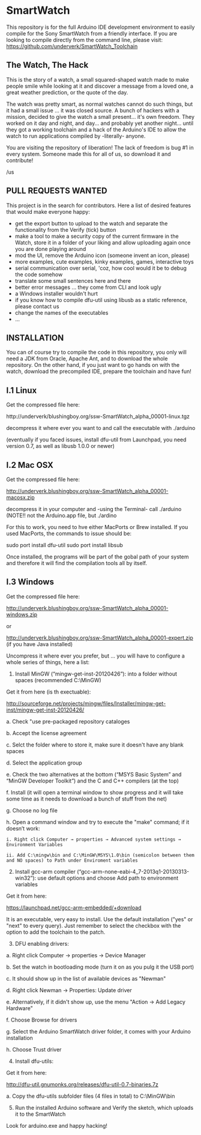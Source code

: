 SmartWatch
==========

This repository is for the full Arduino IDE development environment to easily compile for the Sony SmartWatch from a friendly interface.
If you are looking to compile directly from the command line, please visit:  
https://github.com/underverk/SmartWatch_Toolchain  

## The Watch, The Hack

This is the story of a watch, a small squared-shaped watch made to make people smile while looking at it and discover a message from a loved one, a great weather prediction, or the quote of the day. 

The watch was pretty smart, as normal watches cannot do such things, but it had a small issue ... it was closed source. A bunch of hackers with a mission, decided to give the watch a small present... it's own freedom. They worked on it day and night, and day... and probably yet another night... until they got a working toolchain and a hack of the Arduino's IDE to allow the watch to run applications compiled by -literally- anyone.

You are visiting the repository of liberation! The lack of freedom is bug #1 in every system. Someone made this for all of us, so download it and contribute!

/us

PULL REQUESTS WANTED
--------------------

This project is in the search for contributors. Here a list of desired features that would make everyone happy:

- get the export button to upload to the watch and separate the functionality from the Verify (tick) button
- make a tool to make a security copy of the current firmware in the Watch, store it in a folder of your liking and allow uploading again once you are done playing around
- mod the UI, remove the Arduino icon (someone invent an icon, please)
- more examples, cute examples, kinky examples, games, interactive toys
- serial communication over serial, 'coz, how cool would it be to debug the code somehow
- translate some small sentences here and there
- better error messages ... they come from CLI and look ugly
- a Windows installer wouldn't hurt
- if you know how to compile dfu-util using libusb as a static reference, please contact us
- change the names of the executables
- ... 

INSTALLATION
------------

You can of course try to compile the code in this repository, you only will need a JDK from Oracle, Apache Ant, and to download the whole repository. On the other hand, if you just want to go hands on with the watch, download the precompiled IDE, prepare the toolchain and have fun!


## I.1 Linux

Get the compressed file here:

http://underverk/blushingboy.org/ssw-SmartWatch_alpha_00001-linux.tgz

decompress it where ever you want to and call the executable with ./arduino

(eventually if you faced issues, install dfu-util from Launchpad, you need version 0.7, as well as libusb 1.0.0 or newer)

## I.2 Mac OSX

Get the compressed file here:

http://underverk.blushingboy.org/ssw-SmartWatch_alpha_00001-macosx.zip

decompress it in your computer and -using the Terminal- call ./arduino (NOTE!! not the Arduino.app file, but ./ardino

For this to work, you need to hve either MacPorts or Brew installed. If you used MacPorts, the commands to issue should be:

sudo port install dfu-util
sudo port install libsub

Once installed, the programs will be part of the gobal path of your system and therefore it will find the compilation tools all by itself.

## I.3 Windows

Get the compressed file here:

http://underverk.blushingboy.org/ssw-SmartWatch_alpha_00001-windows.zip

or

http://underverk.blushingboy.org/ssw-SmartWatch_alpha_00001-expert.zip (if you have Java installed)

Uncompress it where ever you prefer, but ... you will have to configure a whole series of things, here a list:

1. Install MinGW (“mingw-get-inst-20120426”): into a folder without spaces (recommended C:\MinGW)

  Get it from here (is th exectuable):
  
  http://sourceforge.net/projects/mingw/files/Installer/mingw-get-inst/mingw-get-inst-20120426/

  a. Check "use pre-packaged repository cataloges

  b. Accept the license agreement

  c. Selct the folder where to store it, make sure it doesn't have any blank spaces

  d. Select the application group


  e. Check the two alternatives at the bottom (“MSYS Basic System” and “MinGW Developer Toolkit”) and the C and C++ compilers (at the top)

  f. Install (it will open a terminal window to show progress and it will take some time as it needs to download a bunch of stuff from the net)

  g. Choose no log file

  h. Open a command window and try to execute the "make" command; if it doesn’t work:

    i. Right click Computer → properties → Advanced system settings → Environment Variables

    ii. Add C:\mingw\bin and C:\MinGW\MSYS\1.0\bin (semicolon between them and NO spaces) to Path under Enviroment variables

2. Install gcc-arm compiler (“gcc-arm-none-eabi-4_7-2013q1-20130313-win32”): use default options and choose Add path to environment variables

  Get it from here:
  
  https://launchpad.net/gcc-arm-embedded/+download
  
  It is an executable, very easy to install. Use the default installation ("yes" or "next" to every query). Just remember to select the checkbox with the option to add the toolchain to the patch.

3. DFU enabling drivers: 

  a. Right click Computer → properties → Device Manager

  b. Set the watch in bootloading mode (turn it on as you pulg it the USB port)

  c. It should show up in the list of available devices as "Newman"

  d. Right click Newman → Properties: Update driver
  
  e. Alternatively, if it didn't show up, use the menu "Action → Add Legacy Hardware"

  f. Choose Browse for drivers
  
  g. Select the Arduino SmartWatch driver folder, it comes with your Arduino installation

  h. Choose Trust driver 
  
4. Install dfu-utils:

  Get it from here:
  
  http://dfu-util.gnumonks.org/releases/dfu-util-0.7-binaries.7z

  a. Copy the dfu-utils subfolder files (4 files in total) to C:\MinGW\bin

5. Run the installed Arduino software and Verify the sketch, which uploads it to the SmartWatch


  Look for arduino.exe and happy hacking!
